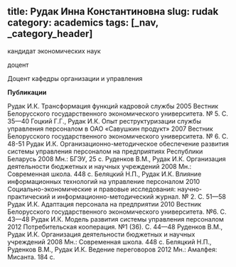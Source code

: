 title: Рудак Инна Константиновна
slug: rudak
category: academics
tags: [_nav, _category_header]
---

кандидат экономических наук

доцент

Доцент кафедры организации и управления

__Публикации__

Рудак И.К. Трансформация функций кадровой службы 2005 Вестник Белорусского государственного экономического университета. № 5. С. 35—40
Гоцкий Г.Г., Рудак И.К. Опыт реструктуризации службы управления персоналом в ОАО «Савушкин продукт» 2007 Вестник Белорусского государственного экономического университета. № 6. С. 48-51
Рудак И.К. Организационно-методическое обеспечение развития системы управления персоналом на предприятиях Республики Беларусь 2008 Мн.: БГЭУ, 25 с.
Руденков В.М., Рудак И.К. Организация деятельности бюджетных и научных учреждений 2008 Мн.: Современная школа. 448 с.
Беляцкий Н.П., Рудак И.К. Влияние информационных технологий на управление персоналом 2010 Социально-экономические и правовые исследования: научно-практический и информационно-методический журнал. № 2. С. 51—58
Рудак И.К. Адаптация персонала на предприятии 2010 Вестник Белорусского государственного экономического университета. №6. С. 43—48
Рудак И.К. Модель развития системы управления персоналом 2012 Потребительская кооперация. №1 (36). С. 44—48
Руденков В.М., Рудак И.К. Организация деятельности бюджетных и научных учреждений 2008 Мн.: Современная школа. 448 с.
Беляцкий Н.П., Руденков В.М., Рудак И.К. Ведение переговоров 2012 Мн.: Амалфея: Мисанта. 184 с.

